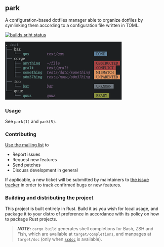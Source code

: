 ## park
A configuration-based dotfiles manager able to organize dotfiles by symlinking them according
to a configuration file written in TOML.

[![builds.sr.ht status](https://builds.sr.ht/~gbrlsnchs/park/commits/trunk/tests.yml.svg)](https://builds.sr.ht/~gbrlsnchs/park/commits/trunk/tests.yml?)

![park tree preview](./misc/example.png)

### Usage
See `park(1)` and `park(5)`.

### Contributing
[Use the mailing list](mailto:~gbrlsnchs/park-dev@lists.sr.ht) to
- Report issues
- Request new features
- Send patches
- Discuss development in general

If applicable, a new ticket will be submitted by maintainers to [the issue
tracker](https://todo.sr.ht/~gbrlsnchs/park) in order to track confirmed bugs or new features.

### Building and distributing the project
This project is built entirely in Rust. Build it as you wish for local usage, and package it
to your distro of preference in accordance with its policy on how to package Rust projects.

> **_NOTE_:** `cargo build` generates shell completions for Bash, ZSH and Fish, which
> are available at `target/completions`, and manpages at `target/doc` (only when
> [`scdoc`](https://git.sr.ht/~sircmpwn/scdoc) is available).
